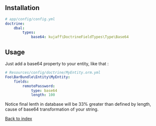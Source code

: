 Installation
------------
```yml
# app/config/config.yml
doctrine:
    dbal:
        types:
            base64: kujaff\DoctrineFieldTypes\Type\Base64
```

Usage
-----

Just add a base64 property to your entity, like that :
```yml
# Resources/config/doctrine/MyEntity.orm.yml
Foo\BarBundle\Entity\MyEntity:
    fields:
        remotePassword:
            type: base64
            length: 100
```
Notice final lenth in database will be 33% greater than defined by length, cause of base64 transformation of your string.

[Back to index](../README.md)